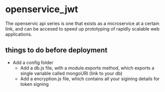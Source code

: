 # openservice_jwt
The openservic api series is one that exists as a microservice at a certain link, and can be accesed to speed up prototyping of rapidly scalable web applications.


## things to do before deployment

* Add a config folder
  * Add a db.js file, with a module.exports method, which exports a single variable called mongoURI (link to your db)
  * Add a encryption.js file, which contains all your sigining details for token signing

